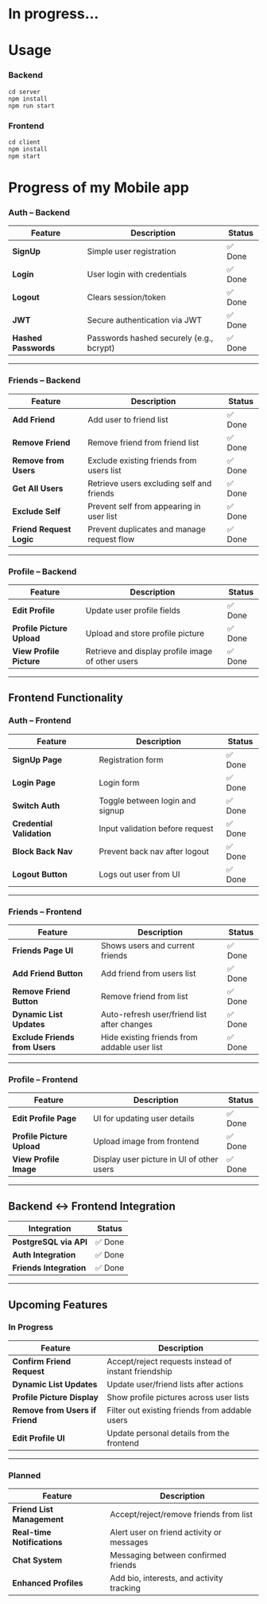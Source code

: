 # In progress...

# Usage
### Backend
```
cd server
npm install
npm run start
```
### Frontend
```
cd client
npm install
npm start
```

# Progress of my Mobile app

###  Auth – Backend

| Feature           | Description                                      | Status         |
|------------------|--------------------------------------------------|----------------|
| **SignUp**        | Simple user registration                        | ✅ Done         |
| **Login**         | User login with credentials                     | ✅ Done         |
| **Logout**        | Clears session/token                            | ✅ Done         |
| **JWT**           | Secure authentication via JWT                   | ✅ Done         |
| **Hashed Passwords** | Passwords hashed securely (e.g., bcrypt)     |  ✅ Done   |

---

###  Friends – Backend

| Feature                   | Description                                              | Status         |
|--------------------------|----------------------------------------------------------|----------------|
| **Add Friend**           | Add user to friend list                                  | ✅ Done         |
| **Remove Friend**        | Remove friend from friend list                           | ✅ Done         |
| **Remove from Users**    | Exclude existing friends from users list                 | ✅ Done    |
| **Get All Users**        | Retrieve users excluding self and friends                | ✅ Done         |
| **Exclude Self**         | Prevent self from appearing in user list                 | ✅ Done         |
| **Friend Request Logic** | Prevent duplicates and manage request flow               | ✅ Done         |

---

###  Profile – Backend

| Feature                   | Description                                               | Status         |
|--------------------------|-----------------------------------------------------------|----------------|
| **Edit Profile**         | Update user profile fields                                | ✅ Done    |
| **Profile Picture Upload** | Upload and store profile picture                         | ✅ Done         |
| **View Profile Picture** | Retrieve and display profile image of other users                    | ✅ Done    |

---

##  Frontend Functionality

###  Auth – Frontend

| Feature           | Description                                      | Status         |
|------------------|--------------------------------------------------|----------------|
| **SignUp Page**    | Registration form                              | ✅ Done         |
| **Login Page**     | Login form                                      | ✅ Done         |
| **Switch Auth**    | Toggle between login and signup                 | ✅ Done         |
| **Credential Validation** | Input validation before request         | ✅ Done         |
| **Block Back Nav** | Prevent back nav after logout                  | ✅ Done         |
| **Logout Button**  | Logs out user from UI                          | ✅ Done         |

---

###  Friends – Frontend

| Feature                      | Description                                          | Status         |
|-----------------------------|------------------------------------------------------|----------------|
| **Friends Page UI**         | Shows users and current friends                      | ✅ Done         |
| **Add Friend Button**       | Add friend from users list                           | ✅ Done         |
| **Remove Friend Button**    | Remove friend from list                              | ✅ Done         |
| **Dynamic List Updates**    | Auto-refresh user/friend list after changes          |  ✅ Done   |
| **Exclude Friends from Users** | Hide existing friends from addable user list     |  ✅ Done   |

---

###  Profile – Frontend

| Feature                   | Description                                          | Status         |
|--------------------------|------------------------------------------------------|----------------|
| **Edit Profile Page**    | UI for updating user details                        | ✅ Done   |
| **Profile Picture Upload** | Upload image from frontend                        | ✅ Done         |
| **View Profile Image**   | Display user picture in UI   of other users                      |  ✅ Done   |

---

##  Backend ↔ Frontend Integration

| Integration                        | Status         |
|-----------------------------------|----------------|
| **PostgreSQL via API**            | ✅ Done         |
| **Auth Integration**              | ✅ Done         |
| **Friends Integration**           | ✅ Done         |

---

##  Upcoming Features

###  In Progress

| Feature                      | Description                                              |
|-----------------------------|----------------------------------------------------------|
| **Confirm Friend Request**  | Accept/reject requests instead of instant friendship     |
| **Dynamic List Updates**    | Update user/friend lists after actions                   |
| **Profile Picture Display** | Show profile pictures across user lists                  |
| **Remove from Users if Friend** | Filter out existing friends from addable users      |
| **Edit Profile UI**         | Update personal details from the frontend                |

---

###  Planned

| Feature                    | Description                                               |
|---------------------------|-----------------------------------------------------------|
| **Friend List Management**| Accept/reject/remove friends from list                    |
| **Real-time Notifications** | Alert user on friend activity or messages               |
| **Chat System**            | Messaging between confirmed friends                      |
| **Enhanced Profiles**      | Add bio, interests, and activity tracking                |
